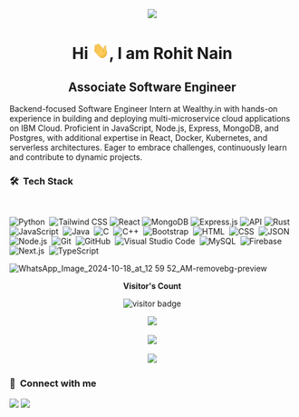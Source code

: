 <p align="center">
  <img src="https://miro.medium.com/max/1360/0*7Q3yvSIv_t0ioJ-Z.gif" width="300" width="300"> 
</p>
<h1 align="center">Hi <img src="https://github.com/ishitaraina1807/ishitaraina1807/blob/main/Hi.gif?raw=true" width="30px" height="30px">, I am Rohit Nain </h1>

<h2 align="center" width="150px"> Associate Software Engineer</h2>
<p align="left" width="150px"> Backend-focused Software Engineer Intern at Wealthy.in with hands-on
experience in building and deploying multi-microservice cloud applications on
IBM Cloud. Proficient in JavaScript, Node.js, Express, MongoDB, and
Postgres, with additional expertise in React, Docker, Kubernetes, and
serverless architectures. Eager to embrace challenges, continuously learn
and contribute to dynamic projects.</p>


### 🛠 &nbsp;Tech Stack
</br>

![Python](https://img.shields.io/badge/-Python-05122A?style=flat&logo=python)&nbsp;
![Tailwind CSS](https://img.shields.io/badge/-Tailwind_CSS-38B2AC?style=flat&logo=tailwind-css&logoColor=white&color=05122A&labelColor=05122A)
![React](https://img.shields.io/badge/-React-61DAFB?style=flat&logo=react&logoColor=white&color=05122A&labelColor=05122A)
![MongoDB](https://img.shields.io/badge/-MongoDB-47A248?style=flat&logo=mongodb&logoColor=white&color=05122A&labelColor=05122A)
![Express.js](https://img.shields.io/badge/-Express.js-000000?style=flat&logo=express&logoColor=white&color=05122A&labelColor=05122A)
![API](https://img.shields.io/badge/-API-FF5700?style=flat&color=05122A&labelColor=05122A)
![Rust](https://img.shields.io/badge/-Rust-000000?style=flat&logo=rust&logoColor=white&color=05122A&labelColor=05122A)
![JavaScript](https://img.shields.io/badge/-JavaScript-05122A?style=flat&logo=javascript)&nbsp;
![Java](https://img.shields.io/badge/-Java-05122A?style=flat&logo=Java&logoColor=FFA518)&nbsp;
![C](https://img.shields.io/badge/-C-05122A?style=flat&logo=C&logoColor=A8B9CC)&nbsp;
![C++](https://img.shields.io/badge/-C++-05122A?style=flat&logo=C%2B%2B&logoColor=00599C)&nbsp;
![Bootstrap](https://img.shields.io/badge/-Bootstrap-05122A?style=flat&logo=bootstrap&logoColor=563D7C)&nbsp;
![HTML](https://img.shields.io/badge/-HTML-05122A?style=flat&logo=HTML5)&nbsp;
![CSS](https://img.shields.io/badge/-CSS-05122A?style=flat&logo=CSS3&logoColor=1572B6)&nbsp;
![JSON](https://img.shields.io/badge/-JSON-05122A?style=flat&logo=json&logoColor=000000)&nbsp;
![Node.js](https://img.shields.io/badge/-Node.js-05122A?style=flat&logo=node.js&logoColor=339933)&nbsp;
![Git](https://img.shields.io/badge/-Git-05122A?style=flat&logo=git)&nbsp;
![GitHub](https://img.shields.io/badge/-GitHub-05122A?style=flat&logo=github)&nbsp;
![Visual Studio Code](https://img.shields.io/badge/-Visual%20Studio%20Code-05122A?style=flat&logo=visual-studio-code&logoColor=007ACC)&nbsp;
![MySQL](https://img.shields.io/badge/-MySQL-05122A?style=flat&logo=mysql&logoColor=4479A1)&nbsp;
![Firebase](https://img.shields.io/badge/-Firebase-05122A?style=flat&logo=firebase&logoColor=FFCA28)&nbsp;
![Next.js](https://img.shields.io/badge/-Next.js-05122A?style=flat&logo=next.js&logoColor=000000)&nbsp;
![TypeScript](https://img.shields.io/badge/-TypeScript-05122A?style=flat&logo=typescript&logoColor=007ACC)&nbsp;

![WhatsApp_Image_2024-10-18_at_12 59 52_AM-removebg-preview](https://github.com/user-attachments/assets/90147863-95ec-43d8-af87-73d85d546127)

<p align="center"><b>Visitor's Count</b></p>
<p align="center"><img src="https://profile-counter.glitch.me/rohit141914/count.svg" alt="visitor badge"/></p>

<p align="center"><img src="https://github-readme-stats.vercel.app/api/top-langs/?username=rohit141914&layout=compact&hide=TSQL&theme=chartreuse-dark"></p>
<p align="center" ><img src="https://github-readme-stats.vercel.app/api?username=rohit141914&count_private=true&show_icons=true&&theme=chartreuse-dark&include_all_commits=true" width="400"></p> 


<p align="center" ><img src="https://github-readme-streak-stats.herokuapp.com/?user=rohit141914&theme=chartreuse-dark"></p>

### :link: &nbsp;Connect with me

<p align="left">
<a href="https://www.linkedin.com/in/rohitnain/"><img src="https://img.shields.io/badge/-LinkedIn-0077B5?style=for-the-badge&logo=Linkedin&logoColor=white"/></a>
<a href="mailto:rohitnainindian@gmail.com"><img src="https://img.shields.io/badge/-Email-D14836?style=for-the-badge&logo=Gmail&logoColor=white"/></a>
</p>
